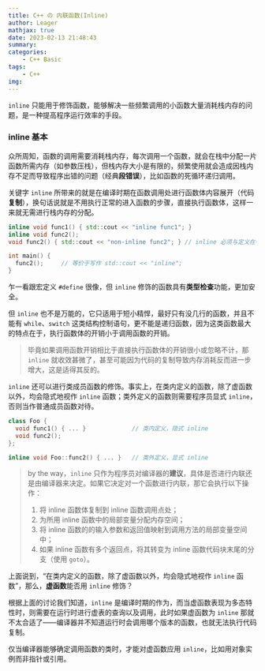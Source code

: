 ```yaml
---
title: C++ の 内联函数(Inline)
author: Leager
mathjax: true
date: 2023-02-13 21:48:43
summary:
categories:
    - C++ Basic
tags:
    - C++
img:
---
```


`inline` 只能用于修饰函数，能够解决一些频繁调用的小函数大量消耗栈内存的问题，是一种提高程序运行效率的手段。

<!--more-->

### inline 基本

众所周知，函数的调用需要消耗栈内存，每次调用一个函数，就会在栈中分配一片函数所需内存（如参数压栈），但栈内存大小是有限的，频繁使用就会造成因栈内存不足而导致程序出错的问题（经典**段错误**），比如函数的死循环递归调用。

关键字 `inline` 所带来的就是在编译时期在函数调用处进行函数体内容展开（代码**复制**），换句话说就是不用执行正常的进入函数的步骤，直接执行函数体，这样一来就无需进行栈内存的分配。

```c++
inline void func1() { std::cout << "inline func1"; }
inline void func2();
void func2() { std::cout << "non-inline func2"; } // inline 必须与定义在一起，否则不生效

int main() {
  func2();     // 等价于写作 std::cout << "inline";
}
```

乍一看跟宏定义 `#define` 很像，但 `inline` 修饰的函数具有**类型检查**功能，更加安全。

但 `inline` 也不是万能的，它只适用于短小精悍，最好只有没几行的函数，并且不能有 `while`、`switch` 这类结构控制语句，更不能是递归函数，因为这类函数最大的特点在于，执行函数体的开销小于调用函数的开销。

> 毕竟如果调用函数开销相比于直接执行函数体的开销很小或忽略不计，那 `inline` 就收效甚微了，甚至可能因为代码的复制导致内存消耗反而进一步增大，这是适得其反的。

`inline` 还可以进行类成员函数的修饰。事实上，在类内定义的函数，除了虚函数以外，均会隐式地视作 `inline` 函数；类外定义的函数则需要程序员显式 `inline`，否则当作普通成员函数对待。

```c++
class Foo {
  void func1() { ... }             // 类内定义，隐式 inline
  void func2();
};

inline void Foo::func2() { ... }   // 类外定义，显式 inline
```

> by the way，`inline` 只作为程序员对编译器的**建议**，具体是否进行内联还是由编译器来决定。如果它决定对一个函数进行内联，那它会执行以下操作：
>
> 1. 将 inline 函数体复制到 inline 函数调用点处；
> 2. 为所用 inline 函数中的局部变量分配内存空间；
> 3. 将 inline 函数的的输入参数和返回值映射到调用方法的局部变量空间中；
> 4. 如果 inline 函数有多个返回点，将其转变为 inline 函数代码块末尾的分支（使用 `goto`）。

上面说到，“在类内定义的函数，除了虚函数以外，均会隐式地视作 `inline` 函数”，那么，**虚函数**能否用 `inline` 修饰？

根据上面的讨论我们知道，`inline` 是编译时期的作为，而当虚函数表现为多态特性时，则需要在运行时进行虚表的查询以及调用，此时如果虚函数为 `inline` 那就不太合适了——编译器并不知道运行时会调用哪个版本的函数，也就无法执行代码复制。

仅当编译器能够确定调用函数的类时，才能对虚函数应用 `inline`，比如用对象实例而非指针或引用。
